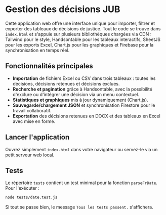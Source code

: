 # Gestion des décisions JUB

Cette application web offre une interface unique pour importer, filtrer et exporter des tableaux de décisions de justice. Tout le code se trouve dans `index.html` et s'appuie sur plusieurs bibliothèques chargées via CDN : Tailwind pour le style, Handsontable pour les tableaux interactifs, SheetJS pour les exports Excel, Chart.js pour les graphiques et Firebase pour la synchronisation en temps réel.

## Fonctionnalités principales

- **Importation** de fichiers Excel ou CSV dans trois tableaux : toutes les décisions, décisions retenues et décisions exclues.
- **Recherche et pagination** grâce à Handsontable, avec la possibilité d'exclure ou d'intégrer une décision via un menu contextuel.
- **Statistiques et graphiques** mis à jour dynamiquement (Chart.js).
- **Sauvegarde/chargement JSON** et synchronisation Firestore pour le travail collaboratif.
- **Exportation** des décisions retenues en DOCX et des tableaux en Excel avec mise en forme.

## Lancer l'application

Ouvrez simplement `index.html` dans votre navigateur ou servez-le via un petit serveur web local.

## Tests

Le répertoire `tests` contient un test minimal pour la fonction `parseFrDate`. Pour l'exécuter :

```bash
node tests/date.test.js
```

Si tout se passe bien, le message `Tous les tests passent.` s'affichera.
